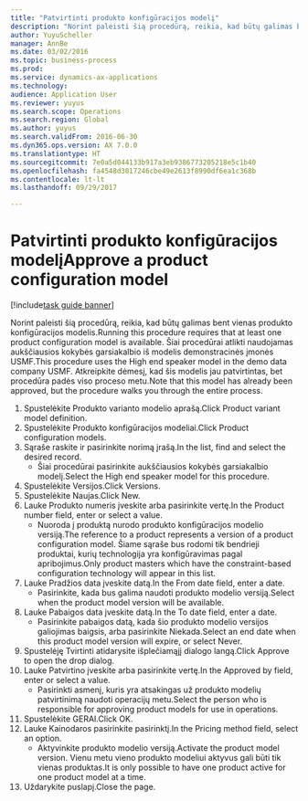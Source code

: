 ```yaml
--- 
title: "Patvirtinti produkto konfigūracijos modelį"
description: "Norint paleisti šią procedūrą, reikia, kad būtų galimas bent vienas produkto konfigūracijos modelis."
author: YuyuScheller
manager: AnnBe
ms.date: 03/02/2016
ms.topic: business-process
ms.prod: 
ms.service: dynamics-ax-applications
ms.technology: 
audience: Application User
ms.reviewer: yuyus
ms.search.scope: Operations
ms.search.region: Global
ms.author: yuyus
ms.search.validFrom: 2016-06-30
ms.dyn365.ops.version: AX 7.0.0
ms.translationtype: HT
ms.sourcegitcommit: 7e0a5d044133b917a3eb9386773205218e5c1b40
ms.openlocfilehash: fa4548d3017246cbe49e2613f8990df6ea1c368b
ms.contentlocale: lt-lt
ms.lasthandoff: 09/29/2017

---
```

# <a name="approve-a-product-configuration-model"></a><span data-ttu-id="37338-103">Patvirtinti produkto konfigūracijos modelį</span><span class="sxs-lookup"><span data-stu-id="37338-103">Approve a product configuration model</span></span>

[!include[task guide banner](../../includes/task-guide-banner.md)]

<span data-ttu-id="37338-104">Norint paleisti šią procedūrą, reikia, kad būtų galimas bent vienas produkto konfigūracijos modelis.</span><span class="sxs-lookup"><span data-stu-id="37338-104">Running this procedure requires that at least one product configuration model is available.</span></span> <span data-ttu-id="37338-105">Šiai procedūrai atlikti naudojamas aukščiausios kokybės garsiakalbio iš modelis demonstracinės įmonės USMF.</span><span class="sxs-lookup"><span data-stu-id="37338-105">This procedure uses the High end speaker model in the demo data company USMF.</span></span> <span data-ttu-id="37338-106">Atkreipkite dėmesį, kad šis modelis jau patvirtintas, bet procedūra padės viso proceso metu.</span><span class="sxs-lookup"><span data-stu-id="37338-106">Note that this model has already been approved, but the procedure walks you through the entire process.</span></span>

1. <span data-ttu-id="37338-107">Spustelėkite Produkto varianto modelio aprašą.</span><span class="sxs-lookup"><span data-stu-id="37338-107">Click Product variant model definition.</span></span>
2. <span data-ttu-id="37338-108">Spustelėkite Produkto konfigūracijos modeliai.</span><span class="sxs-lookup"><span data-stu-id="37338-108">Click Product configuration models.</span></span>
3. <span data-ttu-id="37338-109">Sąraše raskite ir pasirinkite norimą įrašą.</span><span class="sxs-lookup"><span data-stu-id="37338-109">In the list, find and select the desired record.</span></span>
    * <span data-ttu-id="37338-110">Šiai procedūrai pasirinkite aukščiausios kokybės garsiakalbio modelį.</span><span class="sxs-lookup"><span data-stu-id="37338-110">Select the High end speaker model for this procedure.</span></span>  
4. <span data-ttu-id="37338-111">Spustelėkite Versijos.</span><span class="sxs-lookup"><span data-stu-id="37338-111">Click Versions.</span></span>
5. <span data-ttu-id="37338-112">Spustelėkite Naujas.</span><span class="sxs-lookup"><span data-stu-id="37338-112">Click New.</span></span>
6. <span data-ttu-id="37338-113">Lauke Produkto numeris įveskite arba pasirinkite vertę.</span><span class="sxs-lookup"><span data-stu-id="37338-113">In the Product number field, enter or select a value.</span></span>
    * <span data-ttu-id="37338-114">Nuoroda į produktą nurodo produkto konfigūracijos modelio versiją.</span><span class="sxs-lookup"><span data-stu-id="37338-114">The reference to a product represents a version of a product configuration model.</span></span> <span data-ttu-id="37338-115">Šiame sąraše bus rodomi tik bendrieji produktai, kurių technologija yra konfigūravimas pagal apribojimus.</span><span class="sxs-lookup"><span data-stu-id="37338-115">Only product masters which have the constraint-based configuration technology will appear in this list.</span></span>  
7. <span data-ttu-id="37338-116">Lauke Pradžios data įveskite datą.</span><span class="sxs-lookup"><span data-stu-id="37338-116">In the From date field, enter a date.</span></span>
    * <span data-ttu-id="37338-117">Pasirinkite, kada bus galima naudoti produkto modelio versiją.</span><span class="sxs-lookup"><span data-stu-id="37338-117">Select when the product model version will be available.</span></span>  
8. <span data-ttu-id="37338-118">Lauke Pabaigos data įveskite datą.</span><span class="sxs-lookup"><span data-stu-id="37338-118">In the To date field, enter a date.</span></span>
    * <span data-ttu-id="37338-119">Pasirinkite pabaigos datą, kada šio produkto modelio versijos galiojimas baigsis, arba pasirinkite Niekada.</span><span class="sxs-lookup"><span data-stu-id="37338-119">Select an end date when this product model version will expire, or select Never.</span></span>  
9. <span data-ttu-id="37338-120">Spustelėję Tvirtinti atidarysite išplečiamąjį dialogo langą.</span><span class="sxs-lookup"><span data-stu-id="37338-120">Click Approve to open the drop dialog.</span></span>
10. <span data-ttu-id="37338-121">Lauke Patvirtino įveskite arba pasirinkite vertę.</span><span class="sxs-lookup"><span data-stu-id="37338-121">In the Approved by field, enter or select a value.</span></span>
    * <span data-ttu-id="37338-122">Pasirinkti asmenį, kuris yra atsakingas už produkto modelių patvirtinimą naudoti operacijų metu.</span><span class="sxs-lookup"><span data-stu-id="37338-122">Select the person who is responsible for approving product models for use in operations.</span></span>  
11. <span data-ttu-id="37338-123">Spustelėkite GERAI.</span><span class="sxs-lookup"><span data-stu-id="37338-123">Click OK.</span></span>
12. <span data-ttu-id="37338-124">Lauke Kainodaros pasirinkite pasirinktį.</span><span class="sxs-lookup"><span data-stu-id="37338-124">In the Pricing method field, select an option.</span></span>
    * <span data-ttu-id="37338-125">Aktyvinkite produkto modelio versiją.</span><span class="sxs-lookup"><span data-stu-id="37338-125">Activate the product model version.</span></span> <span data-ttu-id="37338-126">Vienu metu vieno produkto modeliui aktyvus gali būti tik vienas produktas.</span><span class="sxs-lookup"><span data-stu-id="37338-126">It is only possible to have one product active for one product model at a time.</span></span>  
13. <span data-ttu-id="37338-127">Uždarykite puslapį.</span><span class="sxs-lookup"><span data-stu-id="37338-127">Close the page.</span></span>


